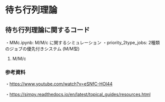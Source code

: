 # 待ち行列理論

## 待ち行列理論に関するコード
・MMc.ipynb:  M/M/c に関するシミュレーション
・priority_2type_jobs: 2種類のジョブの優先付きシステム (M/M型)

1. M/M/c

### 参考資料
・https://www.youtube.com/watch?v=eSNfC-HOl44

・https://simpy.readthedocs.io/en/latest/topical_guides/resources.html
